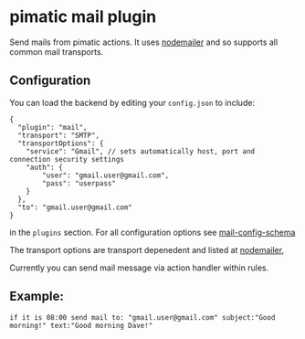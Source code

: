 pimatic mail plugin
=======================

Send mails from pimatic actions. It uses [nodemailer](https://www.npmjs.org/package/nodemailer) and so supports all common mail transports.

Configuration
-------------
You can load the backend by editing your `config.json` to include:

    {
      "plugin": "mail",
      "transport": "SMTP",
      "transportOptions": {
        "service": "Gmail", // sets automatically host, port and connection security settings
        "auth": {
            "user": "gmail.user@gmail.com",
            "pass": "userpass"
        }
      },
      "to": "gmail.user@gmail.com"
    }

in the `plugins` section. For all configuration options see [mail-config-schema](mail-config-schema.html)

The transport options are transport depenedent and listed at [nodemailer](https://www.npmjs.org/package/nodemailer),

Currently you can send mail message via action handler within rules.

Example:
--------

    if it is 08:00 send mail to: "gmail.user@gmail.com" subject:"Good morning!" text:"Good morning Dave!"
